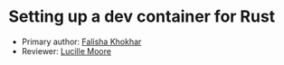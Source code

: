 # Setting up a dev container for Rust

* Primary author: [Falisha Khokhar](https://github.com/falishakhokhar)
* Reviewer: [Lucille Moore](https://github.com/lmoore36)